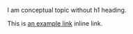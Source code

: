 I am conceptual topic without h1 heading.


This is [an example link](https://docs.microsoft.com/zh-cn/sql/?view=sql-server-ver15 "Title") inline link.
